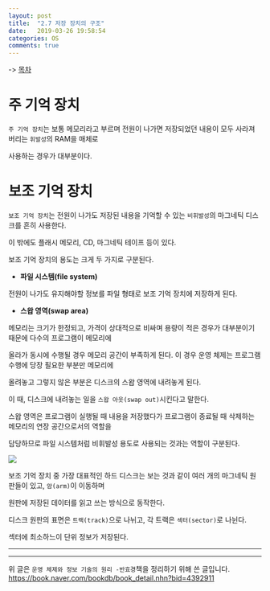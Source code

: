 ```yaml
---
layout: post
title:  "2.7 저장 장치의 구조"
date:   2019-03-26 19:58:54
categories: OS
comments: true
---
```


-> [목차](https://chogyujin.github.io/2019/03/17/%EB%AA%A9%EC%B0%A8/)  

# 주 기억 장치

`주 기억 장치`는 보통 메모리라고 부르며 전원이 나가면 저장되었던 내용이 모두 사라져 버리는 `휘발성`의 RAM을 매체로  

사용하는 경우가 대부분이다.

# 보조 기억 장치

`보조 기억 장치`는 전원이 나가도 저장된 내용을 기억할 수 있는 `비휘발성`의 마그네틱 디스크를 흔히 사용한다.  

이 밖에도 플래시 메모리, CD, 마그네틱 테이프 등이 있다.  

보조 기억 장치의 용도는 크게 두 가지로 구분된다.

- **파일 시스템(file system)**

전원이 나가도 유지해야할 정보를 파일 형태로 보조 기억 장치에 저장하게 된다.  

- **스왑 영역(swap area)**

메모리는 크기가 한정되고, 가격이 상대적으로 비싸며 용량이 적은 경우가 대부분이기 때문에 다수의 프로그램이 메모리에  

올라가 동시에 수행될 경우 메모리 공간이 부족하게 된다. 이 경우 운영 체제는 프로그램 수행에 당장 필요한 부분만 메모리에  

올려놓고 그렇지 않은 부분은 디스크의 스왑 영역에 내려놓게 된다.  

이 때, 디스크에 내려놓는 일을 `스왑 아웃(swap out)`시킨다고 말한다.  

스왑 영역은 프로그램이 실행될 때 내용을 저장했다가 프로그램이 종료될 때 삭제하는 메모리의 연장 공간으로서의 역할을  

담당하므로 파일 시스템처럼 비휘발성 용도로 사용되는 것과는 역할이 구분된다.  

![](https://user-images.githubusercontent.com/33562226/54991558-8ac68980-5000-11e9-8d46-9bb05ee8be80.png)  

보조 기억 장치 중 가장 대표적인 하드 디스크는 보는 것과 같이 여러 개의 마그네틱 원판들이 있고, `암(arm)`이 이동하며  

원판에 저장된 데이터를 읽고 쓰는 방식으로 동작한다.  

디스크 원판의 표면은 `트랙(track)`으로 나뉘고, 각 트랙은 `섹터(sector)`로 나뉜다.  

섹터에 최소하느이 단위 정보가 저장된다.  


---  

---  

  

위 글은 `운영 체제와 정보 기술의 원리 -반효경`책을 정리하기 위해 쓴 글입니다.  
https://book.naver.com/bookdb/book_detail.nhn?bid=4392911
